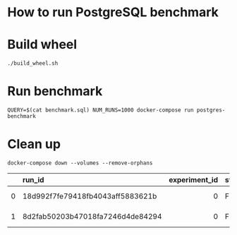 # How to run PostgreSQL benchmark

# Build wheel

```
./build_wheel.sh
```

# Run benchmark

```
QUERY=$(cat benchmark.sql) NUM_RUNS=1000 docker-compose run postgres-benchmark
```

# Clean up

```
docker-compose down --volumes --remove-orphans
```

|     | run_id                           | experiment_id | status   | artifact_uri                                          | start_time                       | end_time                         | metrics.m_a7f3be45aab04bfdb4ff4c46b17a3994 | metrics.m_b990e42cd51b4547bc3dedab5c9b79d9 | params.p_651b3cefe83b44e99f6fed60eb3342da | params.p_fd710391d1f14ca6bdf36a35856ac558 | tags.mlflow.user | tags.mlflow.source.name | tags.mlflow.source.type |
| --: | :------------------------------- | ------------: | :------- | :---------------------------------------------------- | :------------------------------- | :------------------------------- | -----------------------------------------: | -----------------------------------------: | ----------------------------------------: | ----------------------------------------: | :--------------- | :---------------------- | :---------------------- |
|   0 | 18d992f7fe79418fb4043aff5883621b |             0 | FINISHED | ./mlruns/0/18d992f7fe79418fb4043aff5883621b/artifacts | 2022-03-02 23:54:22.574000+00:00 | 2022-03-02 23:54:22.641000+00:00 |                                          0 |                                        nan |                                         0 |                                           | root             | benchmark.py            | LOCAL                   |
|   1 | 8d2fab50203b47018fa7246d4de84294 |             0 | FINISHED | ./mlruns/0/8d2fab50203b47018fa7246d4de84294/artifacts | 2022-03-02 23:53:58.497000+00:00 | 2022-03-02 23:53:58.557000+00:00 |                                        nan |                                          0 |                                           |                                         0 | root             | benchmark.py            | LOCAL                   |
